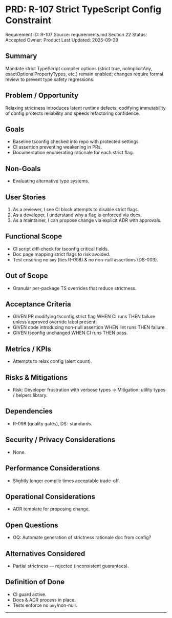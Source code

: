 # PRD: R-107 Strict TypeScript Config Constraint

Requirement ID: R-107
Source: requirements.md Section 22
Status: Accepted
Owner: Product
Last Updated: 2025-09-29

## Summary

Mandate strict TypeScript compiler options (strict true, noImplicitAny, exactOptionalPropertyTypes, etc.) remain enabled; changes require formal review to prevent type safety regressions.

## Problem / Opportunity

Relaxing strictness introduces latent runtime defects; codifying immutability of config protects reliability and speeds refactoring confidence.

## Goals

- Baseline tsconfig checked into repo with protected settings.
- CI assertion preventing weakening in PRs.
- Documentation enumerating rationale for each strict flag.

## Non-Goals

- Evaluating alternative type systems.

## User Stories

1. As a reviewer, I see CI block attempts to disable strict flags.
2. As a developer, I understand why a flag is enforced via docs.
3. As a maintainer, I can propose change via explicit ADR with approvals.

## Functional Scope

- CI script diff-check for tsconfig critical fields.
- Doc page mapping strict flags to risk avoided.
- Test ensuring no `any` (ties R-098) & no non-null assertions (DS-003).

## Out of Scope

- Granular per-package TS overrides that reduce strictness.

## Acceptance Criteria

- GIVEN PR modifying tsconfig strict flag WHEN CI runs THEN failure unless approved override label present.
- GIVEN code introducing non-null assertion WHEN lint runs THEN failure.
- GIVEN tsconfig unchanged WHEN CI runs THEN pass.

## Metrics / KPIs

- Attempts to relax config (alert count).

## Risks & Mitigations

- Risk: Developer frustration with verbose types → Mitigation: utility types / helpers library.

## Dependencies

- R-098 (quality gates), DS- standards.

## Security / Privacy Considerations

- None.

## Performance Considerations

- Slightly longer compile times acceptable trade-off.

## Operational Considerations

- ADR template for proposing change.

## Open Questions

- OQ: Automate generation of strictness rationale doc from config?

## Alternatives Considered

- Partial strictness — rejected (inconsistent guarantees).

## Definition of Done

- CI guard active.
- Docs & ADR process in place.
- Tests enforce no `any`/non-null.

---
